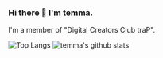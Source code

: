 ### Hi there 👋 I'm temma.

I'm a member of "Digital Creators Club traP".

![Top Langs](https://github-readme-stats.vercel.app/api/top-langs/?username=FujishigeTemma&hide=html)
![temma's github stats](https://github-readme-stats.vercel.app/api?username=FujishigeTemma&show_icons=true&count_private=true&line_height=40)

<!--
**FujishigeTemma/FujishigeTemma** is a ✨ _special_ ✨ repository because its `README.md` (this file) appears on your GitHub profile.

Here are some ideas to get you started:

- 🔭 I’m currently working on ...
- 🌱 I’m currently learning ...
- 👯 I’m looking to collaborate on ...
- 🤔 I’m looking for help with ...
- 💬 Ask me about ...
- 📫 How to reach me: ...
- 😄 Pronouns: ...
- ⚡ Fun fact: ...
-->
